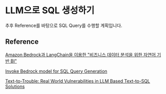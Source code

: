 # LLM으로 SQL 생성하기

추후 Reference를 바탕으로 SQL Query를 수행할 계획입니다.

## Reference

[Amazon Bedrock과 LangChain을 이용한 "비즈니스 데이터 분석을 위한 자연어 기반 BI"](https://github.com/jesamkim/aws-genai-for-retail/blob/main/2_lab/2-text-to-sql_redshift.ipynb)

[Invoke Bedrock model for SQL Query Generation](https://github.com/aws-samples/amazon-bedrock-workshop/blob/main/06_CodeGeneration/01_sql_query_generate_w_bedrock.ipynb)

[Text-to-Trouble: Real World Vulnerabilities in LLM Based Text-to-SQL Solutions](https://medium.com/shape-ai/text-to-trouble-real-world-vulnerabilities-in-llm-based-text-to-sql-implementations-c7f2112a7470)
